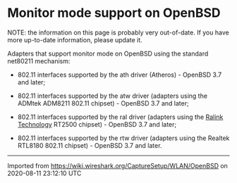 # Monitor mode support on OpenBSD

NOTE: the information on this page is probably very out-of-date. If you have more up-to-date information, please update it.

Adapters that support monitor mode on OpenBSD using the standard net80211 mechanism:

  - 802.11 interfaces supported by the ath driver (Atheros) - OpenBSD 3.7 and later;

  - 802.11 interfaces supported by the atw driver (adapters using the ADMtek ADM8211 802.11 chipset) - OpenBSD 3.7 and later;

  - 802.11 interfaces supported by the ral driver (adapters using the [Ralink Technology](http://www.ralinktech.com/home.asp) RT2500 chipset) - OpenBSD 3.7 and later;

  - 802.11 interfaces supported by the rtw driver (adapters using the Realtek RTL8180 802.11 chipset) - OpenBSD 3.7 and later.

---

Imported from https://wiki.wireshark.org/CaptureSetup/WLAN/OpenBSD on 2020-08-11 23:12:10 UTC
